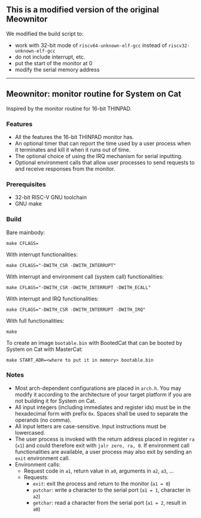 ## This is a modified version of the original Meownitor

We modified the build script to:
- work with 32-bit mode of `riscv64-unknown-elf-gcc` instead of `riscv32-unknown-elf-gcc`
- do not include interrupt, etc.
- put the start of the monitor at 0
- modify the serial memory address

-----------------------------------

## Meownitor: monitor routine for System on Cat

Inspired by the monitor routine for 16-bit THINPAD.

### Features
* All the features the 16-bit THINPAD monitor has.
* An optional timer that can report the time used by a user process when it terminates and kill it when it runs out of time.
* The optional choice of using the IRQ mechanism for serial inputting.
* Optional environment calls that allow user processes to send requests to and receive responses from the monitor.

### Prerequisites

* 32-bit RISC-V GNU toolchain
* GNU make

### Build

Bare mainbody:
```
make CFLAGS=
```

With interrupt functionalities:
```
make CFLAGS="-DWITH_CSR -DWITH_INTERRUPT"
```

With interrupt and environment call (system call) functionalities:
```
make CFLAGS="-DWITH_CSR -DWITH_INTERRUPT -DWITH_ECALL"
```

With interrupt and IRQ functionalities:
```
make CFLAGS="-DWITH_CSR -DWITH_INTERRUPT -DWITH_IRQ"
```

With full functionalities:
```
make
```

To create an image `bootable.bin` with BootedCat that can be booted by System on Cat with MasterCat:
```
make START_ADR=<where to put it in memory> bootable.bin
```

### Notes

* Most arch-dependent configurations are placed in `arch.h`. You may modify it according to the architecture of your target platform if you are not building it for System on Cat.
* All input integers (including immediates and register ids) must be in the hexadecimal form with prefix `0x`. Spaces shall be used to separate the operands (no comma).
* All input letters are case-sensitive. Input instructions must be lowercased.
* The user process is invoked with the return address placed in register `ra` (`x1`) and could therefore exit with `jalr zero, ra, 0`. If environment call functionalities are available, a user process may also exit by sending an `exit` environment call.
* Environment calls:
    * Request code in `a1`, return value in `a0`, arguments in `a2`, `a3`, ...
    * Requests:
        * `exit`: exit the process and return to the monitor (`a1 = 0`)
        * `putchar`: write a character to the serial port (`a1 = 1`, character in `a2`)
        * `getchar`: read a character from the serial port (`a1 = 2`, result in `a0`)


